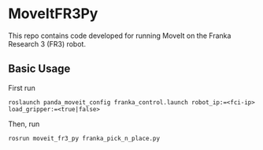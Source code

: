 # MoveItFR3Py

This repo contains code developed for running MoveIt on the Franka Research 3 (FR3) robot.

## Basic Usage

First run 

```console
roslaunch panda_moveit_config franka_control.launch robot_ip:=<fci-ip> load_gripper:=<true|false> 
```

Then, run

```console
rosrun moveit_fr3_py franka_pick_n_place.py
```